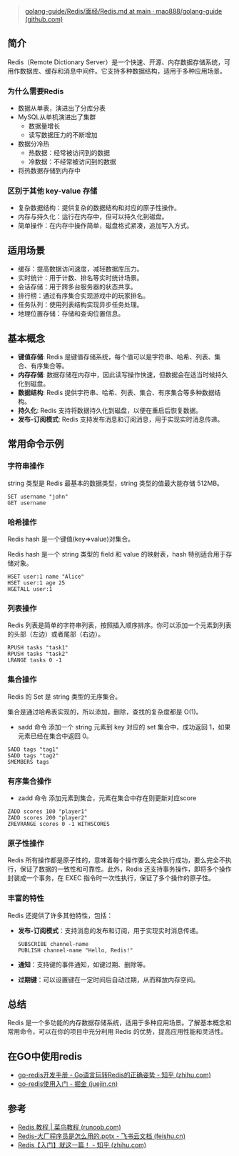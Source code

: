 > [golang-guide/Redis/面经/Redis.md at main · mao888/golang-guide (github.com)](https://github.com/mao888/golang-guide/blob/main/Redis/%E9%9D%A2%E7%BB%8F/Redis.md)
## 简介
Redis（Remote Dictionary Server）是一个快速、开源、内存数据存储系统，可用作数据库、缓存和消息中间件。它支持多种数据结构，适用于多种应用场景。
### 为什么需要Redis
- 数据从单表，演进出了分库分表 
- MySQL从单机演进出了集群 
	- 数据量增长
	- 读写数据压力的不断增加
- 数据分冷热 
	 - 热数据：经常被访问到的数据
	 - 冷数据：不经常被访问到的数据
- 将热数据存储到内存中
### 区别于其他 key-value 存储 
- 复杂数据结构：提供复杂的数据结构和对应的原子性操作。
- 内存与持久化：运行在内存中，但可以持久化到磁盘。 
- 简单操作：在内存中操作简单，磁盘格式紧凑，追加写入方式。 
## 适用场景
- 缓存：提高数据访问速度，减轻数据库压力。
- 实时统计：用于计数、排名等实时统计场景。
- 会话存储：用于跨多台服务器的状态共享。
- 排行榜：通过有序集合实现游戏中的玩家排名。
- 任务队列：使用列表结构实现异步任务处理。
- 地理位置存储：存储和查询位置信息。
## 基本概念
- **键值存储**: Redis 是键值存储系统，每个值可以是字符串、哈希、列表、集合、有序集合等。
- **内存存储**: 数据存储在内存中，因此读写操作快速，但数据会在适当时候持久化到磁盘。
- **数据结构**: Redis 提供字符串、哈希、列表、集合、有序集合等多种数据结构。
- **持久化**: Redis 支持将数据持久化到磁盘，以便在重启后恢复数据。
- **发布-订阅模式**: Redis 支持发布消息和订阅消息，用于实现实时消息传递。

## 常用命令示例

### 字符串操作
string 类型是 Redis 最基本的数据类型，string 类型的值最大能存储 512MB。
```redis
SET username "john"
GET username
```

### 哈希操作
Redis hash 是一个键值(key=>value)对集合。

Redis hash 是一个 string 类型的 field 和 value 的映射表，hash 特别适合用于存储对象。
```redis
HSET user:1 name "Alice"
HSET user:1 age 25
HGETALL user:1
```

### 列表操作
Redis 列表是简单的字符串列表，按照插入顺序排序。你可以添加一个元素到列表的头部（左边）或者尾部（右边）。
```redis
RPUSH tasks "task1"
RPUSH tasks "task2"
LRANGE tasks 0 -1
```

### 集合操作
Redis 的 Set 是 string 类型的无序集合。

集合是通过哈希表实现的，所以添加，删除，查找的复杂度都是 O(1)。

- sadd 命令
	添加一个 string 元素到 key 对应的 set 集合中，成功返回 1，如果元素已经在集合中返回 0。
```redis
SADD tags "tag1"
SADD tags "tag2"
SMEMBERS tags
```

### 有序集合操作
- zadd 命令
	添加元素到集合，元素在集合中存在则更新对应score
```redis
ZADD scores 100 "player1"
ZADD scores 200 "player2"
ZREVRANGE scores 0 -1 WITHSCORES
```
### 原子性操作

Redis 所有操作都是原子性的，意味着每个操作要么完全执行成功，要么完全不执行，保证了数据的一致性和可靠性。此外，Redis 还支持事务操作，即将多个操作封装成一个事务，在 EXEC 指令时一次性执行，保证了多个操作的原子性。

### 丰富的特性

Redis 还提供了许多其他特性，包括：

- **发布-订阅模式**：支持消息的发布和订阅，用于实现实时消息传递。
    ```redis
    SUBSCRIBE channel-name
	PUBLISH channel-name "Hello, Redis!"
	```
- **通知**：支持键的事件通知，如键过期、删除等。
    
- **过期键**：可以设置键在一定时间后自动过期，从而释放内存空间。
## 总结
Redis 是一个多功能的内存数据存储系统，适用于多种应用场景。了解基本概念和常用命令，可以在你的项目中充分利用 Redis 的优势，提高应用性能和灵活性。

## 在GO中使用redis
- [go-redis开发手册 - Go语言玩转Redis的正确姿势 - 知乎 (zhihu.com)](https://zhuanlan.zhihu.com/p/645669818)
- [go-redis使用入门 - 掘金 (juejin.cn)](https://juejin.cn/post/7202521955366879288)

## 参考
- [Redis 教程 | 菜鸟教程 (runoob.com)](https://www.runoob.com/redis/redis-tutorial.html)
- ﻿[​﻿‌‬​⁢⁤​⁢‍⁢‌⁣‌‍⁣​⁤⁡⁡⁡⁣​⁣‌⁣﻿​⁡​﻿‍‬‬⁤‌‌⁡⁡‬⁣‌‌‌⁣​﻿‌Redis-大厂程序员是怎么用的.pptx - 飞书云文档 (feishu.cn)](https://bytedance.feishu.cn/file/TcbGb6isWoTKbLxCaqfc77Qqnee)
- [Redis【入门】就这一篇！ - 知乎 (zhihu.com)](https://zhuanlan.zhihu.com/p/37982685)